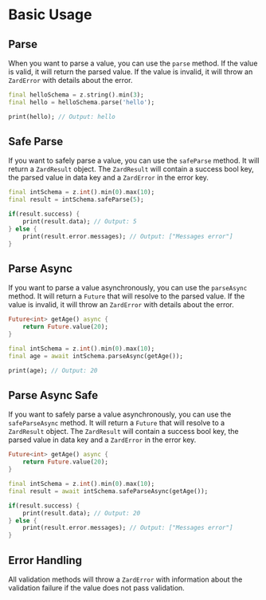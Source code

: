 # Basic Usage

## Parse

When you want to parse a value, you can use the `parse` method. If the value is valid, it will return the parsed value. If the value is invalid, it will throw an `ZardError` with details about the error.

```dart
final helloSchema = z.string().min(3);
final hello = helloSchema.parse('hello');

print(hello); // Output: hello
```

## Safe Parse

If you want to safely parse a value, you can use the `safeParse` method. It will return a `ZardResult` object. The `ZardResult` will contain a success bool key, the parsed value in data key and a `ZardError` in the error key.

```dart
final intSchema = z.int().min(0).max(10);
final result = intSchema.safeParse(5);

if(result.success) {
    print(result.data); // Output: 5
} else {
    print(result.error.messages); // Output: ["Messages error"]
}
```

## Parse Async

If you want to parse a value asynchronously, you can use the `parseAsync` method. It will return a `Future` that will resolve to the parsed value. If the value is invalid, it will throw an `ZardError` with details about the error.

```dart
Future<int> getAge() async {
    return Future.value(20);
}

final intSchema = z.int().min(0).max(10);
final age = await intSchema.parseAsync(getAge());

print(age); // Output: 20
```

## Parse Async Safe

If you want to safely parse a value asynchronously, you can use the `safeParseAsync` method. It will return a `Future` that will resolve to a `ZardResult` object. The `ZardResult` will contain a success bool key, the parsed value in data key and a `ZardError` in the error key.

```dart
Future<int> getAge() async {
    return Future.value(20);
}

final intSchema = z.int().min(0).max(10);
final result = await intSchema.safeParseAsync(getAge());

if(result.success) {
    print(result.data); // Output: 20
} else {
    print(result.error.messages); // Output: ["Messages error"]
}
```

## Error Handling

All validation methods will throw a `ZardError` with information about the validation failure if the value does not pass validation.
